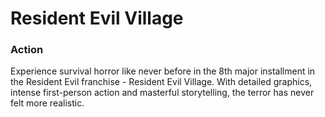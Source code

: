 # Resident Evil Village

### Action

Experience survival horror like never before in the 8th major installment in the Resident Evil franchise - Resident Evil Village. With detailed graphics, intense first-person action and masterful storytelling, the terror has never felt more realistic.